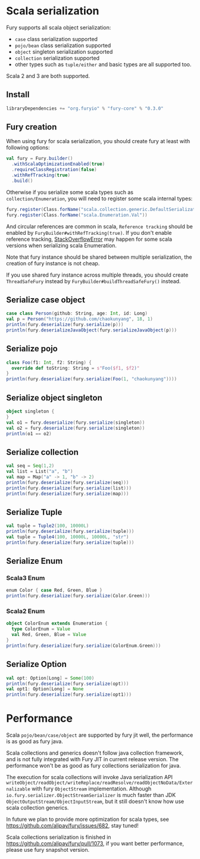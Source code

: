 <!-- fury_frontmatter --
title: Scala Serialization Guide
order: 4
-- fury_frontmatter -->

# Scala serialization
Fury supports all scala object serialization:
- `case` class serialization supported
- `pojo/bean` class serialization supported
- `object` singleton serialization supported
- `collection` serialization supported
- other types such as `tuple/either` and basic types are all supported too.

Scala 2 and 3 are both supported.

## Install
```sbt
libraryDependencies += "org.furyio" % "fury-core" % "0.3.0"
```

## Fury creation
When using fury for scala serialization, you should create fury at least with following options:
```scala
val fury = Fury.builder()
  .withScalaOptimizationEnabled(true)
  .requireClassRegistration(false)
  .withRefTracking(true)
  .build()
```
Otherwise if you serialize some scala types such as `collection/Enumeration`, you will need to register some scala internal types:
```scala
fury.register(Class.forName("scala.collection.generic.DefaultSerializationProxy"))
fury.register(Class.forName("scala.Enumeration.Val"))
```
And circular references are common in scala, `Reference tracking` should be enabled by `FuryBuilder#withRefTracking(true)`. If you don't enable reference tracking, [StackOverflowError](https://github.com/alipay/fury/issues/1032) may happen for some scala versions when serializing scala Enumeration.

Note that fury instance should be shared between multiple serialization, the creation of fury instance is not cheap.

If you use shared fury instance across multiple threads, you should create `ThreadSafeFury` instead by `FuryBuilder#buildThreadSafeFury()` instead.

## Serialize case object
```scala
case class Person(github: String, age: Int, id: Long)
val p = Person("https://github.com/chaokunyang", 18, 1)
println(fury.deserialize(fury.serialize(p)))
println(fury.deserializeJavaObject(fury.serializeJavaObject(p)))
```

## Serialize pojo
```scala
class Foo(f1: Int, f2: String) {
  override def toString: String = s"Foo($f1, $f2)"
}
println(fury.deserialize(fury.serialize(Foo(1, "chaokunyang"))))
```

## Serialize object singleton
```scala
object singleton {
}
val o1 = fury.deserialize(fury.serialize(singleton))
val o2 = fury.deserialize(fury.serialize(singleton))
println(o1 == o2)
```

## Serialize collection
```scala
val seq = Seq(1,2)
val list = List("a", "b")
val map = Map("a" -> 1, "b" -> 2)
println(fury.deserialize(fury.serialize(seq)))
println(fury.deserialize(fury.serialize(list)))
println(fury.deserialize(fury.serialize(map)))
```

## Serialize Tuple
```scala
val tuple = Tuple2(100, 10000L)
println(fury.deserialize(fury.serialize(tuple)))
val tuple = Tuple4(100, 10000L, 10000L, "str")
println(fury.deserialize(fury.serialize(tuple)))
```

## Serialize Enum
### Scala3 Enum
```scala
enum Color { case Red, Green, Blue }
println(fury.deserialize(fury.serialize(Color.Green)))
```
### Scala2 Enum
```scala
object ColorEnum extends Enumeration {
  type ColorEnum = Value
  val Red, Green, Blue = Value
}
println(fury.deserialize(fury.serialize(ColorEnum.Green)))
```

## Serialize Option
```scala
val opt: Option[Long] = Some(100)
println(fury.deserialize(fury.serialize(opt)))
val opt1: Option[Long] = None
println(fury.deserialize(fury.serialize(opt1)))
```

# Performance
Scala `pojo/bean/case/object` are supported by fury jit well, the performance is as good as fury java.

Scala collections and generics doesn't follow java collection framework, and is not fully integrated with Fury JIT in current release version. The performance won't be as good as fury collections serialization for java.

The execution for scala collections will invoke Java serialization API `writeObject/readObject/writeReplace/readResolve/readObjectNoData/Externalizable` with fury `ObjectStream` implementation. Although `io.fury.serializer.ObjectStreamSerializer` is much faster than JDK `ObjectOutputStream/ObjectInputStream`, but it still doesn't know how use scala collection generics.

In future we plan to provide more optimization for scala types, see https://github.com/alipay/fury/issues/682, stay tuned!

Scala collections serialization is finished in https://github.com/alipay/fury/pull/1073, if you want better performance, please use fury snapshot version.
